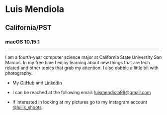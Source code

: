 # Luis Mendiola

## California/PST

### macOS 10.15.1
* * *

I am a fourth-year computer science major at California State University San Marcos.
In my free time I enjoy learning about new things that are tech related and other topics that grab my attention.
I also dabble a little bit with photography.

* My [GitHub](<https://github.com/luismendiola98>) and [LinkedIn](<https://www.linkedin.com/in/luis-mendiola03/>)

* I can be reached at the following email: <luismendiola98@gmail.com>

* If interested in looking at my pictures go to my Instagram account [@luiiis_shoots](https://www.instagram.com/luiiis_shoots/)

